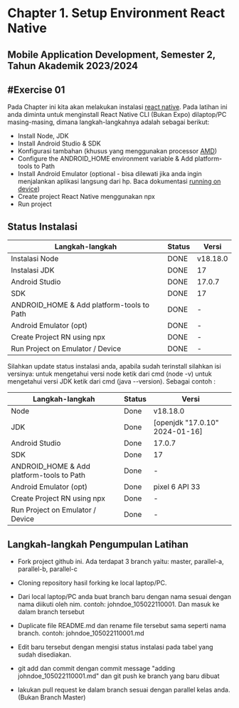# Chapter 1. Setup Environment React Native

## Mobile Application Development, Semester 2, Tahun Akademik 2023/2024

## #Exercise 01

Pada Chapter ini kita akan melakukan instalasi [react native]. Pada latihan ini anda diminta untuk menginstall React Native CLI (Bukan Expo) dilaptop/PC masing-masing, dimana langkah-langkahnya adalah sebagai berikut:

- Install Node, JDK
- Install Android Studio & SDK
- Konfigurasi tambahan (khusus yang menggunakan processor [AMD])
- Configure the ANDROID_HOME environment variable & Add platform-tools to Path
- Install Android Emulator (optional - bisa dilewati jika anda ingin menjalankan aplikasi langsung dari hp. Baca dokumentasi [running on device])
- Create project React Native menggunakan npx
- Run project
## Status Instalasi

| Langkah-langkah                           | Status | Versi  |
| ----------------------------------------- | ------ | -----  |
| Instalasi Node                            | DONE   |v18.18.0|
| Instalasi JDK                             | DONE   |   17   |
| Android Studio                            | DONE   | 17.0.7 |
| SDK                                       | DONE   |    17  |
| ANDROID_HOME & Add platform-tools to Path | DONE   | -      |
| Android Emulator (opt)                    | DONE   | -      |
| Create Project RN using npx               | DONE   | -      |
| Run Project on Emulator / Device          | DONE   | -      |

Silahkan update status instalasi anda, apabila sudah terinstall silahkan isi versinya:
untuk mengetahui versi node ketik dari cmd (node -v) untuk mengetahui versi JDK ketik dari cmd (java --version).
Sebagai contoh :

| Langkah-langkah                           | Status | Versi                         |
| ----------------------------------------- | ------ | ---------------------------   |
| Node                                      | Done   | v18.18.0                      |
| JDK                                       | Done   | [openjdk "17.0.10" 2024-01-16]|
| Android Studio                            | Done   |  17.0.7                       |
| SDK                                       | Done   | 17                            |
| ANDROID_HOME & Add platform-tools to Path | Done   | -                           |
| Android Emulator (opt)                    | Done   | pixel 6 API 33         |
| Create Project RN using npx               | Done   | -                           |
| Run Project on Emulator / Device          | Done   | -                           |

## Langkah-langkah Pengumpulan Latihan

- Fork project github ini. Ada terdapat 3 branch yaitu: master, parallel-a, parallel-b, parallel-c
- Cloning repository hasil forking ke local laptop/PC.
- Dari local laptop/PC anda buat branch baru dengan nama sesuai dengan nama diikuti oleh nim. contoh: johndoe_105022110001. Dan masuk ke dalam branch tersebut
- Duplicate file README.md dan rename file tersebut sama seperti nama branch. contoh: johndoe_105022110001.md 
- Edit baru tersebut dengan mengisi status instalasi pada tabel yang sudah disediakan.
- git add dan commit dengan commit message "adding johndoe_105022110001.md" dan git push ke branch yang baru dibuat
- lakukan pull request ke dalam branch sesuai dengan parallel kelas anda. (Bukan Branch Master)

  [react native]: https://reactnative.dev/docs/environment-setup
  [running on device]: https://reactnative.dev/docs/running-on-device
  [amd]: https://android-developers.googleblog.com/2018/07/android-emulator-amd-processor-hyper-v.html
  [openjdk 11.0.5 2019-10-15]: https://docs.aws.amazon.com/corretto/latest/corretto-11-ug/downloads-list.html

